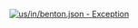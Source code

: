 [![us/in/benton.json - Exception](https://img.shields.io/badge/us/in/benton.json-Exception-red)](https://github.com/openaddresses/openaddresses/tree/master/sources/us/in/benton.json)